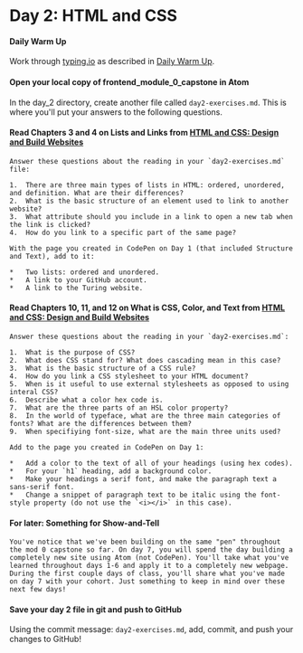 # Day 2: HTML and CSS

#### Daily Warm Up
  Work through [typing.io](https://typing.io/) as described in [Daily Warm Up](#daily).

#### Open your local copy of frontend_module_0_capstone in Atom

  In the day_2 directory, create another file called `day2-exercises.md`. This is where you'll put your answers to the following questions.

#### Read Chapters 3 and 4 on Lists and Links from [HTML and CSS: Design and Build Websites](http://www.amazon.com/HTML-CSS-Design-Build-Websites/dp/1118008189/ref=sr_1_3?ie=UTF8&qid=1459879147&sr=8-3&keywords=duckett)

    Answer these questions about the reading in your `day2-exercises.md` file:

    1.  There are three main types of lists in HTML: ordered, unordered, and definition. What are their differences?
    2.  What is the basic structure of an element used to link to another website?
    3.  What attribute should you include in a link to open a new tab when the link is clicked?
    4.  How do you link to a specific part of the same page?

    With the page you created in CodePen on Day 1 (that included Structure and Text), add to it:

    *   Two lists: ordered and unordered.
    *   A link to your GitHub account.
    *   A link to the Turing website.

#### Read Chapters 10, 11, and 12 on What is CSS, Color, and Text from [HTML and CSS: Design and Build Websites](http://www.amazon.com/HTML-CSS-Design-Build-Websites/dp/1118008189/ref=sr_1_3?ie=UTF8&qid=1459879147&sr=8-3&keywords=duckett)

    Answer these questions about the reading in your `day2-exercises.md`:

    1.  What is the purpose of CSS?
    2.  What does CSS stand for? What does cascading mean in this case?
    3.  What is the basic structure of a CSS rule?
    4.  How do you link a CSS stylesheet to your HTML document?
    5.  When is it useful to use external stylesheets as opposed to using interal CSS?
    6.  Describe what a color hex code is.
    7.  What are the three parts of an HSL color property?
    8.  In the world of typeface, what are the three main categories of fonts? What are the differences between them?
    9.  When specifiying font-size, what are the main three units used?

    Add to the page you created in CodePen on Day 1:

    *   Add a color to the text of all of your headings (using hex codes).
    *   For your `h1` heading, add a background color.
    *   Make your headings a serif font, and make the paragraph text a sans-serif font.
    *   Change a snippet of paragraph text to be italic using the font-style property (do not use the `<i></i>` in this case).

#### For later: Something for Show-and-Tell

    You've notice that we've been building on the same "pen" throughout the mod 0 capstone so far. On day 7, you will spend the day building a completely new site using Atom (not CodePen). You'll take what you've learned throughout days 1-6 and apply it to a completely new webpage. During the first couple days of class, you'll share what you've made on day 7 with your cohort. Just something to keep in mind over these next few days!

#### Save your day 2 file in git and push to GitHub

Using the commit message: `day2-exercises.md`, add, commit, and push your changes to GitHub!
